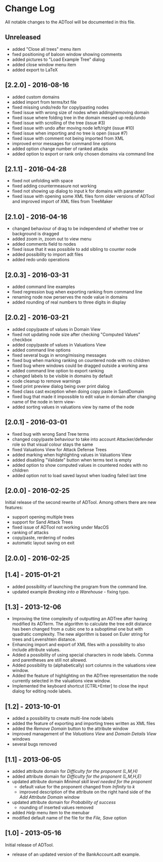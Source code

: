 # Change Log #
All notable changes to the ADTool will be documented in this file.
## Unreleased
  - added "Close all trees" menu item
  - fxed positioning of baloon window showing comments
  - added pictures to "Load Example Tree" dialog
  - added close window menu item
  - added export to LaTeX
## [2.2.0] - 2016-08-16 ##
  - added custom domains
  - added import from terms/txt file
  - fixed missing undo/redo for copy/pasting nodes
  - fixed issue with wrong size of nodes when adding/removing domain
  - fixed issue where folding tree in the domain messed up redo/undo
  - fixed issue with scrolling of the tree (issue #3)
  - fixed issue with undo after moving node left/right (issue #10)
  - fixed issue when importing and no tree is open (issue #7)
  - fixed issue with comment not being imported from XML
  - improved error messages for command line options
  - added option change number of ranked attacks
  - added option to export or rank only chosen domains via command line

## [2.1.1] - 2016-04-28 ##
  - fixed not unfolding with space
  - fixed adding countermeasure not working
  - fixed not showing up dialog to input k for domains with parameter
  - fixed issue with opening some XML files form older versions of ADTool and
    improved import of XML files from TreeMaker

## [2.1.0] - 2016-04-16 ##
  - changed behaviour of drag to be independend of whether tree or background is dragged
  - added zoom in, zoom out to view menu
  - added comments field to nodes
  - fixed issue that it was possibile to add sibling to counter node
  - added possibility to import adt files
  - added redo undo operations

## [2.0.3] - 2016-03-31 ##
  - added command line examples
  - fixed regression bug when exporting ranking from command line
  - renaming node now perserves the node value in domains
  - added rounding of real numbers to three digits in display

## [2.0.2] - 2016-03-21 ##
  - added copy/paste of values in Domain View
  - fixed not updating node size after checking "Computed Values" checkbox
  - added copy/paste of values in Valuations View
  - added command line options
  - fixed several bugs in wrong/missing messages
  - fixed bug when marking ranking on countered node with no children
  - fixed bug where windows could be dragged outside a working area
  - added command line option to export ranking
  - changed labels to be visible in domains by default
  - code cleanup to remove warnings
  - fixed print preview dialog being over print dialog
  - fixed class cast exception when doing copy paste in SandDomain
  - fixed bug that made it impossible to edit value in domain after changing name of the node in term view-
  - added sorting values in valuations view by name of the node

## [2.0.1] - 2016-03-01 ##
  - fixed bug with wrong Sand Tree terms
  - changed copy/paste behaviour to take into account Attacker/defender role so
    that visual colour stays the same
  - fixed Valuations View for Attack Defense Trees
  - added marking when highlighting values in Valuations View
  - added disabling "Validate" button when terms text is empty
  - added option to show computed values in countered nodes with no children
  - added option not to load saved layout when loading failed last time

## [2.0.0] - 2016-02-25 ##
Initial release of the second rewrite of ADTool. Among others there are new features:
  - support opening multiple trees
  - support for Sand Attack Trees
  - fixed issue of ADTool not working under MacOS
  - ranking of attacks
  - copy/paste, rerdering of nodes
  - automatic layout saving on exit

## [2.0.0] - 2016-02-25 ##

## [1.4] - 2015-01-21 ##
  - added possibility of launching the program from the command line.
  - updated example *Breaking into a Warehouse* - fixing typo.

## [1.3] - 2013-12-06 ##
  -  Improving the time complexity of outputting an ADTree 
     after having modified its ADTerm. The algorithm to calculate the tree edit distance 
     has been changed from a cubic one 
     to a suboptimal one but with quadratic complexity. The new algorithm is based on 
     Euler string for trees and Levenshtein distance.
  -  Enhancing import and export of XML files with a possibility to also 
     include attribute values.
  -  Added a possibility of using special characters in node labels. Comma and parentheses are still not allowed.
  -  Added possibility to (alphabetically) sort columns in the valuations view window.
  -  Added the feature of highlighting on the ADTree representation 
     the node currently selected in the valuations view window.
  -  Implemented the keyboard shortcut [CTRL+Enter] to close the input dialog for editing 
     node labels.


## [1.2] - 2013-10-01 ##
  - added a possibility to create multi-line node labels
  - added the feature of exporting and importing trees written as XML files
  - added the *Remove Domain* button to the attribute window
  - improved management of the *Valuations View* and *Domain Details View* windows
  - several bugs removed

## [1.1] - 2013-06-05 ##
  - added attribute domain for *Difficulty for the proponent (L,M,H)*
  - added attribute domain for *Difficulty for the proponent (L,M,H,E)*
  - updated attribute domain *Minimal skill level needed for the proponent* 
    - default value for the proponent changed from *Infinity* to *k*
    - improved description of the attribute on the right hand side of 
      the *Add Attribute Domain* window
  - updated attribute domain for *Probability of success* 
    - rounding of inserted values removed
  - added *Help* menu item to the menubar
  - modified default name of the file for the *File, Save* option

## [1.0] - 2013-05-16 ##
Initial release of ADTool.
  - release of an updated version of the BankAccount.adt example.
